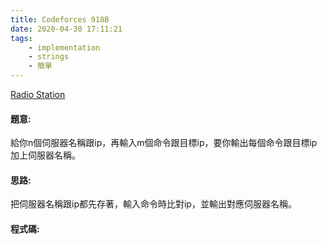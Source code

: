 ```yaml
---
title: Codeforces 918B
date: 2020-04-30 17:11:21
tags:
    - implementation
    - strings
    - 簡單
---
```

[Radio Station](https://codeforces.com/problemset/problem/918/B)

#### 題意:
給你n個伺服器名稱跟ip，再輸入m個命令跟目標ip，要你輸出每個命令跟目標ip加上伺服器名稱。
<!-- more -->
#### 思路:
把伺服器名稱跟ip都先存著，輸入命令時比對ip，並輸出對應伺服器名稱。

#### 程式碼:
<script src="https://gist.github.com/Daviswww/bf0719749e1c4f9b2a5372f84e918992.js"></script>